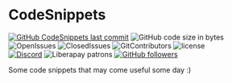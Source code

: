 # CodeSnippets
[![GitHub CodeSnippets last commit](https://img.shields.io/github/last-commit/pixelexio/CodingChallenges)][GitCommit] ![GitHub code size in bytes](https://img.shields.io/github/languages/code-size/pixelexio/CodingChallenges) ![OpenIssues][OpenIssues] ![ClosedIssues][ClosedIssues] ![GitContributors][GitContributors] ![license][GitLicense]\
[![Discord](https://img.shields.io/discord/181721195073241088?color=%237289da&label=Discord)][DiscordLink] ![Liberapay patrons](https://img.shields.io/liberapay/patrons/pixelexio) [![GitHub followers](https://img.shields.io/github/followers/pixelexio?style=social)][GitFollowers]

Some code snippets that may come useful some day :)


[GitCommit]:https://github.com/pixelexio/CodeSnippets/
[DiscordLink]: https://discord.gg/wDzNCf5
[GitFollowers]: https://github.com/pixelexio
[GitLicense]: https://badgen.net/github/license/pixelexio/CodeSnippets
[OpenIssues]: https://badgen.net/github/open-issues/pixelexio/CodeSnippets
[ClosedIssues]: https://img.shields.io/github/issues-closed-raw/pixelexio/CodeSnippets
[GitContributors]: https://badgen.net/github/contributors/pixelexio/CodeSnippets
